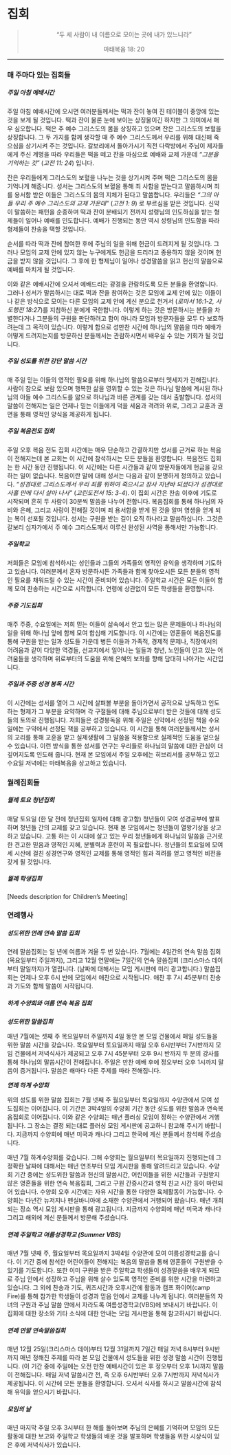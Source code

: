 <h1 class="text-center">집회</h1>

<center>
<blockquote class="blockquote text-center">
    <p class="mb-0">“두 세 사람이 내 이름으로 모이는 곳에 내가 있느니라”</p>
    <footer class="blockquote-footer">마태복음 18: 20</footer>
</blockquote>
</center>

<hr class="dark">

<h3>매 주마다 있는 집회들</h3>

<h5>주일 아침 예배시간</h5>

주일 아침 예배시간에 오시면 여러분들께서는 떡과 잔이 놓여 진 테이블이 중앙에 
있는 것을 보게 될 것입니다. 떡과 잔이 물론 눈에 보이는 상징물이긴 하지만 그 
의미에서 매우 심오합니다. 떡은 주 예수 그리스도의 몸을 상징하고 있으며 잔은 
그리스도의 보혈을 상징합니다. 그 두 가지를 함께 생각할 때 주 예수 그리스도께서 
우리를 위해 대신해 죽으심을 상기시켜 주는 것입니다. 갈보리에서 돌아가시기 직전 
다락방에서 주님이 제자들에게 주신 계명을 따라 우리들은 떡을 떼고 잔을 마심으로 
예배와 교제 가운데 *“그분을 기억하는 것”* (*고전 11: 24*) 입니다. 

잔은 우리들에게 그리스도의 보혈을 나누는 것을 상기시켜 주며 떡은 그리스도의 몸을 
기억나게 해줍니다. 성서는 그리스도의 보혈을 통해 죄 사함을 받는다고 말씀하시며 
죄를 용서함 받은 이들은 그리스도의 몸의 지체가 된다고 말씀합니다. 우리들은 *“그의 
아들 우리 주 예수 그리스도의 교제 가운데”* (*고전 1: 9*) 로 부르심을 받은 것입니다. 
신약이 말씀하는 패턴을 순종하며 떡과 잔이 분배되기 전까지 성령님의 인도하심을 
받는 형제들이 일어나 예배를 인도합니다. 예배가 진행되는 동안 역시 성령님의 
인도함을 따라 형제들이 찬송을 택할 것입니다.

순서를 따라 떡과 잔에 참여한 후에 주님의 일을 위해 헌금이 드려지게 될 것입니다. 
그러나 모임의 교제 안에 있지 않는 누구에게도 헌금을 드리라고 종용하지 않을 
것이며 헌금을 받지 않을 것입니다. 그 후에 한 형제님이 일어나 성경말씀을 읽고 
헌신의 말씀으로 예배를 마치게 될 것입니다.

이와 같은 예배시간에 오셔서 예배드리는 광경을 관람하도록 모든 분들을 환영합니다. 
그러나 성서가 말씀하시는 대로 떡과 잔을 참여하는 것은 모임에 교제 안에 있는 
이들이나 같은 방식으로 모이는 다른 모임의 교제 안에 계신 분으로 천거서 
(*로마서 16:1-2, 사도행전 18:27*)를 지참하신 분에게 국한합니다. 이렇게 하는 
것은 방문하시는 분들을 차별한다거나 그분들의 구원을 판단하려고 함이 아니라 
모임과 방문자들을 모두 다 보호하려는데 그 목적이 있습니다. 이렇게 함으로 성만찬 
시간에 하나님의 말씀을 따라 예배가 어떻게 드려지는지를 방문하신 분들께서는 
관람하시면서 배우실 수 있는 기회가 될 것입니다.



<h5>주일 성도를 위한 강단 말씀 시간</h5>

매 주일 믿는 이들의 영적인 필요를 위해 하나님의 말씀으로부터 멧세지가 
전해집니다. 사람이 참으로 보람 있으며 행복한 삶을 영위할 수 있는 것은 하나님 
말씀에 계시된 하나님의 아들 예수 그리스도를 앎으로 하나님과 바른 관계를 갖는 
데서 출발합니다. 성서의 말씀이 전해지는 일은 언제나 믿는 이들에게 덕을 세움과 
격려와 위로, 그리고 교훈과 권면을 통해 영적인 양식을 제공하게 됩니다. 



<h5>주일 복음전도 집회</h5>

주일 오후 복음 전도 집회 시간에는 매우 단순하고 간결하지만 성서를 근거로 하는 
복음이 전해지는데 본 교회는 이 시간에 참석하시는 모든 분들을 환영합니다. 
복음전도 집회는 한 시간 동안 진행됩니다. 이 시간에는 다른 시간들과 같이 
방문자들에게 헌금을 강요하는 일이 없습니다. 복음이란 말에 대해 성서는 다음과 
같이 분명하게 정의하고 있습니다. *“성경대로 그리스도께서 우리 죄를 위하여 
죽으시고 장사 지낸바 되셨다가 성경대로 사흘 만에 다시 살아 나사”* 
(*고린도전서 15: 3-4*). 이 집회 시간은 찬송 이후에 기도로 시작되며 흔히 두 사람이 
30분씩 말씀을 나누어 전합니다. 복음집회를 통해 하나님의 자비와 은혜, 그리고 
사랑이 전해질 것이며 죄 용서함을 받게 된 것을 알며 영생을 얻게 되는 복이 선포될 
것입니다. 성서는 구원을 받는 길이 오직 하나라고 말씀하십니다. 그것은 갈보리 
십자가에서 주 예수 그리스도께서 이루신 완성된 사역을 통해서만 가능합니다. 



<h5>주일학교</h5>

저희들은 모임에 참석하시는 성인들과 그들의 가족들의 영적인 유익을 생각하며 
기도하고 있습니다. 여러분께서 혼자 방문하시든 가족들과 함께 찾아오시든 모든 
분들의 영적인 필요를 채워드릴 수 있는 시간이 준비되어 있습니다. 주일학교 시간은 
모든 이들이 함께 모여 찬송하는 시간으로 시작합니다. 연령에 상관없이 모든 
학생들을 환영합니다.   



<h5>주중 기도집회</h5>

매주 주중, 수요일에는 저희 믿는 이들이 삶속에서 안고 있는 많은 문제들이나 
하나님의 일을 위해 하나님 앞에 함께 모여 합심해 기도합니다. 이 시간에는 영혼들이 
복음전도를 통해 구원을 받는 일과 성도들 가운데 병든 이들과 가족적, 경제적 
문제나, 직장에서의 어려움과 같이 다양한 역경들, 선교지에서 일어나는 일들과 청년, 
노인들이 안고 있는 어려움들을 생각하며 위로부터의 도움을 위해 은혜의 보좌를 향해 
담대히 나아가는 시간입니다. 



<h5>주일과 주중 성경 봉독 시간</h5>

이 시간에는 성서를 열어 그 시간에 살펴볼 부분을 돌아가면서 공적으로 낭독하고 
인도하는 형제가 그 부분을 요약하며 각 구절들에 대해 주님으로부터 받은 것들에 
대해 성도들의 토의로 진행됩니다. 저희들은 성경봉독을 위해 주일은 신약에서 선정된 
책을 수요일에는 구약에서 선정된 책을 공부하고 있습니다. 이 시간을 통해 
여러분들께서는 성서의 교리를 통해 교훈을 받고 실제생활에 그 말씀을 적용함으로 
실제적인 도움을 얻으실 수 있습니다. 이런 방식을 통한 성서를 연구는 우리들로 
하나님의 말씀에 대한 관심이 더 깊어지도록 인도해 줍니다. 현재 본 모임에서 주일 
오후에는 히브리서를 공부하고 있고 수요일 저녁에는 마태복음을 상고하고 
있습니다. 



<h3>월례집회들</h3>

<h5>월례 토요 청년집회</h5>

매달 토요일 (한 달 전에 청년집회 일자에 대해 광고함) 청년들이 모여 성경공부에 
발표하며 청년들 간의 교제를 갖고 있습니다. 현재 본 모임에서는 청년들이 
열왕기상을 상고하고 있습니다. 고통 하는 이 시대에 살고 있는 우리 청년들에게 
하나님의 말씀을 근거로 한 견고한 믿음과 영적인 지혜, 분별력과 훈련이 꼭 
필요합니다. 청년들의 토요일에 모여 세 시산에 걸친 성경연구와 영적인 교제를 
통해 영적인 힘과 격려를 얻고 영적인 비전을 갖게 될 것입니다. 



<h5>월례 학생집회</h5>
[Needs description for Children’s Meeting]



<h3>연례행사</h3>

<h5>성도위한 연례 연속 말씀 집회</h5>

연례 말씀집회는 일 년에 여름과 겨울 두 번 있습니다. 7월에는 4일간의 연속 말씀 
집회(목요일부터 주일까지), 그리고 12월 연말에는 7일간의 연속 말씀집회 
(크리스마스 데이부터 말일까지)가 열립니다. (날짜에 대해서는 모임 게시판에 미리 
광고합니다.) 말씀집회는 언제나 오후 6시 반에 모임에서 애찬으로 시작됩니다. 애찬 
후 7시 45분부터 찬송과 기도와 함께 말씀이 시작됩니다. 



<h5>하계 수양회와 여름 연속 복음 집회</h5>

***성도위한 말씀집회***

매년 7월에는 셋째 주 목요일부터 주일까지 4일 동안 본 모임 건물에서 매일 성도들을 
위한 말씀 시간을 갖습니다. 목요일부터 토요일까지 매일 오후 6시반부터 7시반까지 
모임 건물에서 저녁식사가 제공되고 오후 7시 45분부터 오후 9시 반까지 두 분의 
강사를 통해 하나님의 말씀시간이 전해집니다. 주일은 만찬 예배 후에 정오부터 오후 
1시까지 말씀이 증거됩니다.  말씀은 해마다 다른 주제를 따라 전해집니다.


***연례 하계 수양회***

위의 성도를 위한 말씀 집회는 7월 넷째 주 월요일부터 목요일까지 수양관에서 모여 
성도집회는 이어집니다. 이 기간은 3박4일의 수양회 기간 동안 성도를 위한 말씀과 
연속복음집회로 이어집니다. 이와 같은 수양회는 매년 플러싱 모임이 정하는 
수양관에서 거행됩니다. 그 장소는 결정 되는대로 플러싱 모임 게시판에 공고하니 
참고해 주시기 바랍니다. 지금까지 수양회에 매년 미국과 캐나다 그리고 한국에 계신 
분들께서 참석해 주셨습니다.

매년 7월 하계수양회를 갖습니다. 그해 수양회는 월요일부터 목요일까지 진행되는데 
그 정확한 날짜에 대해서는 매년 연초부터 모임 게시판을 통해 알려드리고 있습니다. 
수양회 기간 중에는 성도위한 말씀과 헌신의 말씀시간, 어린이들을 위한 시간들과 
구원받지 않은 영혼들을 위한 연속 복음집회, 그리고 구원 간증시간과 영적 친교 시간 
등이 마련되어 있습니다. 수양회 오후 시간에는 자유 시간을 통한 다양한 육체활동이 
가능합니다. 수양회는 다년간 뉴저지나 펜실바니아에 소재한 수양관에서 거행되어 
왔습니다. 매년 개최되는 장소 역시 모임 게시판을 통해 광고됩니다. 지금까지 
수양회에 매년 미국과 캐나다 그리고 해외에 계신 분들께서 방문해 주셨습니다.



<h5>연례 주일학교 여름성경학교 (Summer VBS)</h5>

매년 7월 넷째 주, 월요일부터 목요일까지 3박4일 수양관에 모여 여름성경학교를 
습니다. 이 기간 중에 참석한 어린이들이 전해지는 복음의 말씀을 통해 영혼들이 
구원받을 수 있기를 기도합니다. 또한 이미 구원을 받은 주일학교 학생들이 
성경말씀을 배우게 되므로 주님 안에서 성장하고 주님을 위해 살수 있도록 영적인 
준비를 위한 시간을 마련하고 있습니다. 그 외에 찬송과 기도, 퀴즈시간과 오후시간에 
활동과 캠프 화이어(camp Fire)를 통해 참가한 학생들이 성경과 믿음 안에서 교제를 
나누게 됩니다. 여러분들의 자녀의 구원과 주님 말씀 안에서 자라도록 
여름성경학교(VBS)에 보내시기 바랍니다. 이 집회에 대한 장소와 기타 소식에 대한 
안내는 모임 게시판을 통해 참고하시기 바랍니다. 



<h5>연례 연말 연속말씀집회</h5>

매년 12월 25일(크리스마스 데이)부터 12월 31일까지 7일간 매일 저녁 8시부터 
9시반까지 매년 정해진 주제를 따라 본 모임 건물에서 성도들을 위한 성경 말씀 
시간이 진행됩니다. (이 기간 중에 주일에는 오전 만찬 예배시간이 있은 후 정오부터 
오후 1시까지 말씀이 전해집니다. 매일 저녁 말씀시간 전, 즉 오후 6시반부터 오후 
7시반까지 저녁식사가 제공됩니다. 이 시간에 모든 분들을 환영합니다.  오셔서 
식사를 하시고 말씀시간에 참석해 유익을 얻으시기 바랍니다.



<h5>모임의 날</h5>

매년 마지막 주일 오후 3시부터 한 해를 돌아보며 주님의 은혜를 기억하며 모임의 
모든 활동에 대한 보고와 주일학교 학생들의 배운 것을 발표하며 학생들을 위한 
시상식이 있은 후에 저녁식사가 있습니다. 
